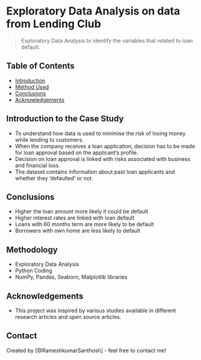 # Exploratory Data Analysis on data from Lending Club
> Exploratory Data Analysis to identify the variables that related to loan default.


## Table of Contents
* [Introduction](#Introduction-to-the-Case-Study)
* [Method Used](#Methodology)
* [Conclusions](#conclusions)
* [Acknowledgements](#acknowledgements)

<!-- You can include any other section that is pertinent to your problem -->

## Introduction to the Case Study
- To understand how data is used to minimise the risk of losing money while lending to customers.
- When the company receives a loan application, decision has to be made for loan approval based on the applicant’s profile. 
- Decision on loan approval is linked with risks associated with business and financial loss.
- The dataset contains information about past loan applicants and whether they ‘defaulted’ or not.

<!-- You don't have to answer all the questions - just the ones relevant to your project. -->

## Conclusions
- Higher the loan amount more likely it could be default
- Higher interest rates are linked with loan default
- Loans with 60 months term are more likely to be default
- Borrowers with own home are less likely to default



<!-- You don't have to answer all the questions - just the ones relevant to your project. -->


## Methodology
- Exploratory Data Analysis
- Python Coding
- NumPy, Pandas, Seaborn, Matplotlib libraries

<!-- As the libraries versions keep on changing, it is recommended to mention the version of library used in this project -->

## Acknowledgements
- This project was inspired by various studies available in different research articles and open source articles. 



## Contact
Created by [@RameshkumarSanthosh] - feel free to contact me!


<!-- Optional -->
<!-- ## License -->
<!-- This project is open source and available under the [... License](). -->

<!-- You don't have to include all sections - just the one's relevant to your project -->
